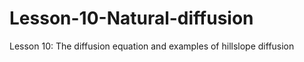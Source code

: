 # Lesson-10-Natural-diffusion
Lesson 10: The diffusion equation and examples of hillslope diffusion
